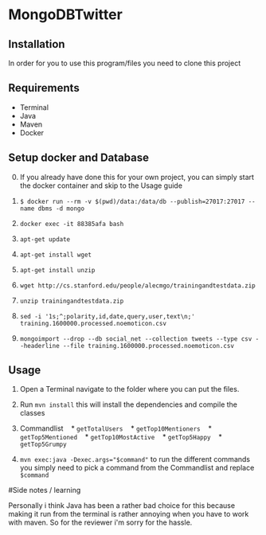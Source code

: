 # MongoDBTwitter

## Installation
In order for you to use this program/files you need to clone this project

## Requirements
  - Terminal
  - Java
  - Maven
  - Docker

## Setup docker and Database

0. If you already have done this for your own project, you can simply start the docker container and skip to the Usage guide

1. `$ docker run --rm -v $(pwd)/data:/data/db --publish=27017:27017 --name dbms -d mongo`

2. `docker exec -it 88385afa bash`

3. `apt-get update`

4. `apt-get install wget`

5. `apt-get install unzip`

6. `wget http://cs.stanford.edu/people/alecmgo/trainingandtestdata.zip`

7. `unzip trainingandtestdata.zip`

8. `sed -i '1s;^;polarity,id,date,query,user,text\n;' training.1600000.processed.noemoticon.csv`

9. `mongoimport --drop --db social_net --collection tweets --type csv --headerline --file training.1600000.processed.noemoticon.csv`


## Usage
1. Open a Terminal navigate to the folder where you can put the files.

2. Run `mvn install` this will install the dependencies and compile the classes

3. Commandlist
    * `getTotalUsers`
    * `getTop10Mentioners`
    * `getTop5Mentioned`
    * `getTop10MostActive`
    * `getTop5Happy`
    * `getTop5Grumpy`

 4. `mvn exec:java -Dexec.args="$command"` to run the different commands you simply need to pick a command from the      Commandlist and replace `$command`
 
 #Side notes / learning
 
 Personally i think Java has been a rather bad choice for this because making it run from the terminal is rather annoying when you have to work with maven. So for the reviewer i'm sorry for the hassle. 
